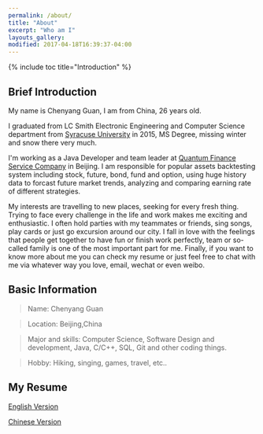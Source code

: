 ```yaml
---
permalink: /about/
title: "About"
excerpt: "Who am I"
layouts_gallery:
modified: 2017-04-18T16:39:37-04:00
---
```


{% include toc title="Introduction" %}

## Brief Introduction

My name is Chenyang Guan, I am from China, 26 years old.

I graduated from LC Smith Electronic Engineering and Computer Science department from [Syracuse University](https://www.syracuse.edu/) in 2015, MS Degree, missing winter and snow there very much.

I'm working as a Java Developer and team leader at [Quantum Finance Service Company](http://www.liangzijinfu.com/) in Beijing. I am responsible for popular assets backtesting system including stock, future, bond, fund and option, using huge history data to forcast future market trends, analyzing and comparing earning rate of different strategies. 

My interests are travelling to new places, seeking for every fresh thing. Trying to face every challenge in the life and work makes me exciting and enthusiastic. I often hold parties with my teammates or friends, sing songs, play cards or just go excursion around our city. I fall in love with the feelings that people get together to have fun or finish work perfectly, team or so-called family is one of the most important part for me.
Finally, if you want to know more about me you can check my resume or just feel free to chat with me via whatever way you love, email, wechat or even weibo.


## Basic Information

> Name: Chenyang Guan

> Location: Beijing,China

> Major and skills: Computer Science, Software Design and development, Java, C/C++, SQL, Git and other coding things.

> Hobby: Hiking, singing, games, travel, etc..


## My Resume

[English Version](https://github.com/sanjikk/Resume/raw/master/Resume_english.pdf)

[Chinese Version](https://github.com/sanjikk/Resume/raw/master/Resume_chinese.pdf)